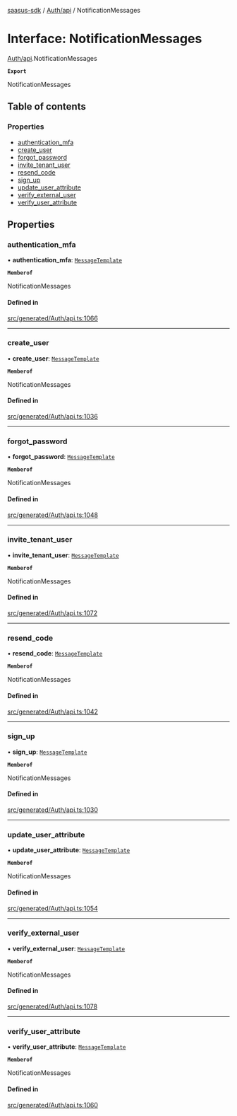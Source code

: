 [saasus-sdk](../README.md) / [Auth/api](../modules/Auth_api.md) / NotificationMessages

# Interface: NotificationMessages

[Auth/api](../modules/Auth_api.md).NotificationMessages

**`Export`**

NotificationMessages

## Table of contents

### Properties

- [authentication\_mfa](Auth_api.NotificationMessages.md#authentication_mfa)
- [create\_user](Auth_api.NotificationMessages.md#create_user)
- [forgot\_password](Auth_api.NotificationMessages.md#forgot_password)
- [invite\_tenant\_user](Auth_api.NotificationMessages.md#invite_tenant_user)
- [resend\_code](Auth_api.NotificationMessages.md#resend_code)
- [sign\_up](Auth_api.NotificationMessages.md#sign_up)
- [update\_user\_attribute](Auth_api.NotificationMessages.md#update_user_attribute)
- [verify\_external\_user](Auth_api.NotificationMessages.md#verify_external_user)
- [verify\_user\_attribute](Auth_api.NotificationMessages.md#verify_user_attribute)

## Properties

### authentication\_mfa

• **authentication\_mfa**: [`MessageTemplate`](Auth_api.MessageTemplate.md)

**`Memberof`**

NotificationMessages

#### Defined in

[src/generated/Auth/api.ts:1066](https://github.com/saasus-platform/saasus-sdk-javascript/blob/55abc15/src/generated/Auth/api.ts#L1066)

___

### create\_user

• **create\_user**: [`MessageTemplate`](Auth_api.MessageTemplate.md)

**`Memberof`**

NotificationMessages

#### Defined in

[src/generated/Auth/api.ts:1036](https://github.com/saasus-platform/saasus-sdk-javascript/blob/55abc15/src/generated/Auth/api.ts#L1036)

___

### forgot\_password

• **forgot\_password**: [`MessageTemplate`](Auth_api.MessageTemplate.md)

**`Memberof`**

NotificationMessages

#### Defined in

[src/generated/Auth/api.ts:1048](https://github.com/saasus-platform/saasus-sdk-javascript/blob/55abc15/src/generated/Auth/api.ts#L1048)

___

### invite\_tenant\_user

• **invite\_tenant\_user**: [`MessageTemplate`](Auth_api.MessageTemplate.md)

**`Memberof`**

NotificationMessages

#### Defined in

[src/generated/Auth/api.ts:1072](https://github.com/saasus-platform/saasus-sdk-javascript/blob/55abc15/src/generated/Auth/api.ts#L1072)

___

### resend\_code

• **resend\_code**: [`MessageTemplate`](Auth_api.MessageTemplate.md)

**`Memberof`**

NotificationMessages

#### Defined in

[src/generated/Auth/api.ts:1042](https://github.com/saasus-platform/saasus-sdk-javascript/blob/55abc15/src/generated/Auth/api.ts#L1042)

___

### sign\_up

• **sign\_up**: [`MessageTemplate`](Auth_api.MessageTemplate.md)

**`Memberof`**

NotificationMessages

#### Defined in

[src/generated/Auth/api.ts:1030](https://github.com/saasus-platform/saasus-sdk-javascript/blob/55abc15/src/generated/Auth/api.ts#L1030)

___

### update\_user\_attribute

• **update\_user\_attribute**: [`MessageTemplate`](Auth_api.MessageTemplate.md)

**`Memberof`**

NotificationMessages

#### Defined in

[src/generated/Auth/api.ts:1054](https://github.com/saasus-platform/saasus-sdk-javascript/blob/55abc15/src/generated/Auth/api.ts#L1054)

___

### verify\_external\_user

• **verify\_external\_user**: [`MessageTemplate`](Auth_api.MessageTemplate.md)

**`Memberof`**

NotificationMessages

#### Defined in

[src/generated/Auth/api.ts:1078](https://github.com/saasus-platform/saasus-sdk-javascript/blob/55abc15/src/generated/Auth/api.ts#L1078)

___

### verify\_user\_attribute

• **verify\_user\_attribute**: [`MessageTemplate`](Auth_api.MessageTemplate.md)

**`Memberof`**

NotificationMessages

#### Defined in

[src/generated/Auth/api.ts:1060](https://github.com/saasus-platform/saasus-sdk-javascript/blob/55abc15/src/generated/Auth/api.ts#L1060)
